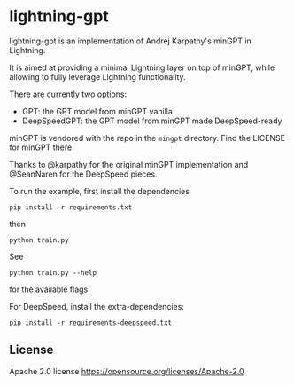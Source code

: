 # lightning-gpt

lightning-gpt is an implementation of Andrej Karpathy's minGPT in Lightning.

It is aimed at providing a minimal Lightning layer on top of minGPT, while allowing to fully leverage Lightning functionality.

There are currently two options:

* GPT: the GPT model from minGPT vanilla
* DeepSpeedGPT: the GPT model from minGPT made DeepSpeed-ready

minGPT is vendored with the repo in the `mingpt` directory. Find the LICENSE for minGPT there.

Thanks to @karpathy for the original minGPT implementation and @SeanNaren for the DeepSpeed pieces.

To run the example, first install the dependencies

```
pip install -r requirements.txt
```

then

```
python train.py
```

See

```
python train.py --help
```

for the available flags.

For DeepSpeed, install the extra-dependencies:

```
pip install -r requirements-deepspeed.txt
```

## License

Apache 2.0 license https://opensource.org/licenses/Apache-2.0
